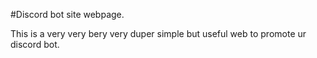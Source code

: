 #Discord bot site webpage.

This is a very very bery very duper simple but useful web to promote ur discord bot.

